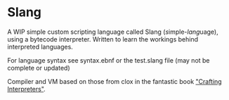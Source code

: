 # Slang

A WIP simple custom scripting language called Slang (*s*imple-*lang*uage), using a bytecode interpreter.
Written to learn the workings behind interpreted languages.

For language syntax see syntax.ebnf or the test.slang file (may not be complete or updated)

Compiler and VM based on those from clox in the fantastic book ["Crafting Interpreters"](https://craftinginterpreters.com/).
